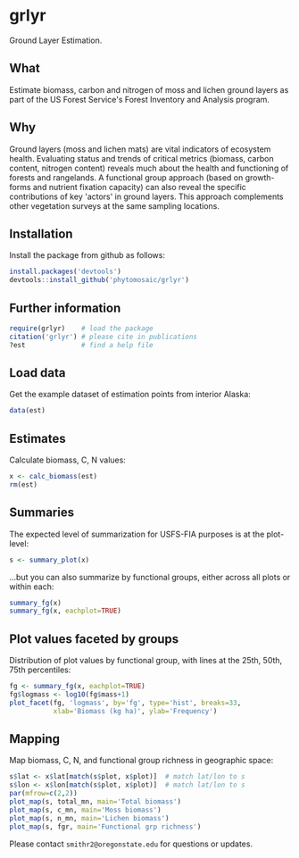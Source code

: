 # grlyr

Ground Layer Estimation.


## What

Estimate biomass, carbon and nitrogen of moss and lichen ground layers as part of the US Forest Service's Forest Inventory and Analysis program. 



## Why

Ground layers (moss and lichen mats) are vital indicators of ecosystem health.  Evaluating status and trends of critical metrics (biomass, carbon content, nitrogen content) reveals much about the health and functioning of forests and rangelands.  A functional group approach (based on growth-forms and nutrient fixation capacity) can also reveal the specific contributions of key 'actors' in ground layers.  This approach complements other vegetation surveys at the same sampling locations.


## Installation

Install the package from github as follows:
```r
install.packages('devtools')
devtools::install_github('phytomosaic/grlyr')
```


## Further information

```r
require(grlyr)    # load the package
citation('grlyr') # please cite in publications
?est              # find a help file 
```


## Load data

Get the example dataset of estimation points from interior Alaska:
```r
data(est)
```


## Estimates

Calculate biomass, C, N values:
```r
x <- calc_biomass(est)
rm(est)
```


## Summaries

The expected level of summarization for USFS-FIA purposes is at the plot-level:
```r
s <- summary_plot(x)
```

...but you can also summarize by functional groups, either across all plots or within each:
```r
summary_fg(x)
summary_fg(x, eachplot=TRUE)
```


## Plot values faceted by groups

Distribution of plot values by functional group, with lines at the 25th, 50th, 75th percentiles:
```r
fg <- summary_fg(x, eachplot=TRUE)
fg$logmass <- log10(fg$mass+1)
plot_facet(fg, 'logmass', by='fg', type='hist', breaks=33,
           xlab='Biomass (kg ha)', ylab='Frequency')
```


## Mapping

Map biomass, C, N, and functional group richness in geographic space:
```r
s$lat <- x$lat[match(s$plot, x$plot)]  # match lat/lon to s
s$lon <- x$lon[match(s$plot, x$plot)]  # match lat/lon to s
par(mfrow=c(2,2))
plot_map(s, total_mn, main='Total biomass')
plot_map(s, c_mn, main='Moss biomass')
plot_map(s, n_mn, main='Lichen biomass')
plot_map(s, fgr, main='Functional grp richness')
```


Please contact `smithr2@oregonstate.edu` for questions or updates.
